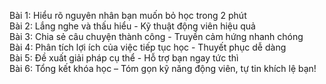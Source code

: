 Bài 1: Hiểu rõ nguyên nhân bạn muốn bỏ học trong 2 phút  
Bài 2: Lắng nghe và thấu hiểu - Kỹ thuật động viên hiệu quả  
Bài 3: Chia sẻ câu chuyện thành công - Truyền cảm hứng nhanh chóng  
Bài 4: Phân tích lợi ích của việc tiếp tục học - Thuyết phục dễ dàng  
Bài 5: Đề xuất giải pháp cụ thể - Hỗ trợ bạn ngay tức thì  
Bài 6: Tổng kết khóa học – Tóm gọn kỹ năng động viên, tự tin khích lệ bạn!